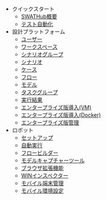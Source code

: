 * クイックスタート
  * [SWATHub概要](README)
  * [テスト自動化](guide_test_automation)
* 設計プラットフォーム
  * [ユーザー](design_user)
  * [ワークスペース](design_workspace)
  * [シナリオグループ](design_scenario_group)
  * [シナリオ](design_scenario)
  * [ケース](design_case)
  * [フロー](design_flow)
  * [モデル](design_model)
  * [タスクグループ](design_task)
  * [実行結果](design_result)
  * [エンタープライズ版導入(VM)](design_enterprise_setup_vm)
  * [エンタープライズ版導入(Docker)](design_enterprise_setup_docker)
  * [エンタープライズ版管理](design_enterprise_management)
* ロボット
  * [セットアップ](robot_setup)
  * [自動実行](robot_execution)
  * [フロービルダー](robot_flow_builder)
  * [モデルキャプチャーツール](robot_model_capture_tool)
  * [ブラウザ拡張機能](robot_web_inspector)
  * [WINインスペクター](robot_windows_inspect)
  * [モバイル端末管理](robot_device_manager)
  * [モバイル環境設定](robot_mobile_setup)
